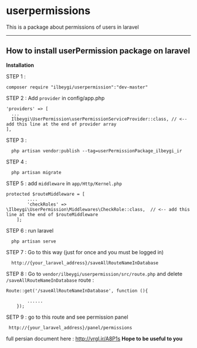 # userpermissions
This is a package about permissions of users in laravel

-------

## How to install userPermission package on laravel

**Installation**

STEP 1 :

```
composer require "ilbeygi/userpermission":"dev-master"
```

STEP 2 : Add `provider` in config/app.php

```
'providers' => [
  ...
  Ilbeygi\UserPermission\userPermissionServiceProvider::class, // <-- add this line at the end of provider array
],
```

STEP 3 :
```
  php artisan vendor:publish --tag=userPermissionPackage_ilbeygi_ir
```
STEP 4 : 
```
  php artisan migrate
```

STEP 5 : add `middleware` in `app/Http/Kernel.php` 
```
protected $routeMiddleware = [
        ....
        'checkRoles' => \Ilbeygi\UserPermission\Middlewares\CheckRole::class,  // <-- add this line at the end of $routeMiddleware
    ];
```

STEP 6 : run laravel
```
  php artisan serve
```

STEP 7 : Go to this way (just for once and you must be logged in) 
```
  http://{your_laravel_address}/saveAllRouteNameInDatabase
```

STEP 8 : 
  Go to `vendor/ilbeygi/userpermission/src/route.php` and delete `/saveAllRouteNameInDatabase` route :
```
Route::get('/saveAllRouteNameInDatabase', function (){
    
        ......
    });
```

SETP 9 : go to this route and see permission panel
```
 http://{your_laravel_address}/panel/permissions
```

full persian document here :  http://vrgl.ir/A8P1s 
**Hope to be useful to you**
